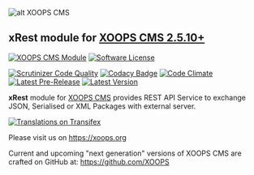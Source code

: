 ![alt XOOPS CMS](https://xoops.org/images/logoXoopsPhp8.png)
## xRest module for  [XOOPS CMS 2.5.10+](https://xoops.org)
[![XOOPS CMS Module](https://img.shields.io/badge/XOOPS%20CMS-Module-blue.svg)](https://xoops.org)
[![Software License](https://img.shields.io/badge/license-GPL-brightgreen.svg?style=flat)](http://www.gnu.org/licenses/gpl-2.0.html)

[![Scrutinizer Code Quality](https://img.shields.io/scrutinizer/g/mambax7/xrest.svg?style=flat)](https://scrutinizer-ci.com/g/mambax7/xrest/?branch=master)
[![Codacy Badge](https://api.codacy.com/project/badge/Grade/95b12220e0ac4056b9af52af708379c9)](https://www.codacy.com/app/mambax7/xrest)
[![Code Climate](https://img.shields.io/codeclimate/github/mambax7/xrest.svg?style=flat)](https://codeclimate.com/github/mambax7/xrest)
[![Latest Pre-Release](https://img.shields.io/github/tag/mambax7/xrest.svg?style=flat)](https://github.com/mambax7/xrest/tags/)
[![Latest Version](https://img.shields.io/github/release/mambax7/xrest.svg?style=flat)](https://github.com/mambax7/xrest/releases/)

**xRest** module for [XOOPS CMS](https://xoops.org) provides REST API Service to exchange JSON, Serialised or XML Packages with external server.

[comment]: <> ([![Tutorial Available]&#40;https://xoops.org/images/tutorial-available-blue.svg&#41;]&#40;https://xoops.gitbook.io/xrest-tutorial/&#41; Tutorial: see [GitBook]&#40;https://xoops.gitbook.io/xrest-tutorial/&#41;.)

[comment]: <> (To contribute to the Tutorial, [fork it on GitHub]&#40;https://github.com/XoopsDocs/xrest-tutorial&#41;)

[![Translations on Transifex](https://xoops.org/images/translations-transifex-blue.svg)](https://www.transifex.com/xoops)

Please visit us on https://xoops.org

Current and upcoming "next generation" versions of XOOPS CMS are crafted on GitHub at: https://github.com/XOOPS
